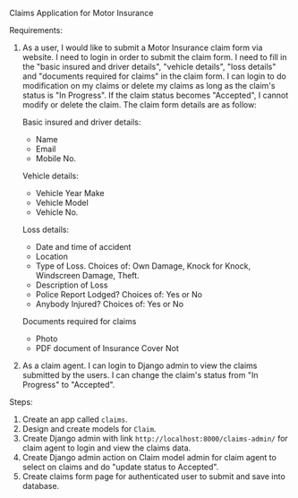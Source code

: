 Claims Application for Motor Insurance

Requirements:

1. As a user, I would like to submit a Motor Insurance claim form via website. I need to login in order to submit the claim form. I need to fill in the "basic insured and driver details", "vehicle details", "loss details" and "documents required for claims" in the claim form. I can login to do modification on my claims or delete my claims as long as the claim's status is "In Progress". If the claim status becomes "Accepted", I cannot modify or delete the claim. The claim form details are as follow:

   Basic insured and driver details:
   - Name
   - Email
   - Mobile No.

   Vehicle details:
   - Vehicle Year Make
   - Vehicle Model
   - Vehicle No.

   Loss details:
   - Date and time of accident
   - Location
   - Type of Loss. Choices of: Own Damage, Knock for Knock, Windscreen Damage, Theft.
   - Description of Loss
   - Police Report Lodged? Choices of: Yes or No
   - Anybody Injured? Choices of: Yes or No

   Documents required for claims
   - Photo
   - PDF document of Insurance Cover Not

2. As a claim agent. I can login to Django admin to view the claims submitted by the users. I can change the claim's status from "In Progress" to "Accepted".

Steps:
1. Create an app called `claims`.
2. Design and create models for `Claim`.
3. Create Django admin with link `http://localhost:8000/claims-admin/` for claim agent to login and view the claims data.
4. Create Django admin action on Claim model admin for claim agent to select on claims and do "update status to Accepted".
5. Create claims form page for authenticated user to submit and save into database.
